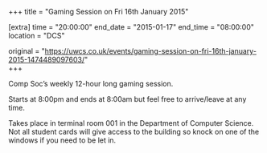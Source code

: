 +++
title = "Gaming Session on Fri 16th January 2015"

[extra]
time = "20:00:00"
end_date = "2015-01-17"
end_time = "08:00:00"
location = "DCS"

original = "https://uwcs.co.uk/events/gaming-session-on-fri-16th-january-2015-1474489097603/"    
+++

Comp Soc’s weekly 12-hour long gaming session.

Starts at 8:00pm and ends at 8:00am but feel free to arrive/leave at any time.

Takes place in terminal room 001 in the Department of Computer Science. Not all student cards will give access to the building so knock on one of the windows if you need to be let in.

